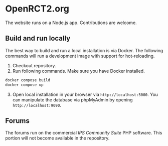 # OpenRCT2.org
The website runs on a Node.js app. Contributions are welcome.

## Build and run locally
The best way to build and run a local installation is via Docker. The following commands will run a development image with support for hot-reloading.

1. Checkout repository.
2. Run following commands. Make sure you have Docker installed.
```bash
docker compose build
docker compose up
```
3. Open local installation in your browser via `http://localhost:5000`.
You can manipulate the database via phpMyAdmin by opening `http://localhost:9090`.

## Forums
The forums run on the commercial *IPS Community Suite* PHP software. This portion will not become available in the repository.
